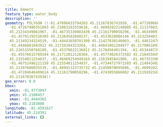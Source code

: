 ```yaml
---
title: Emmett
feature_type: water_body
description: ''
geometry: POLYGON ((-81.47696633794203 45.21167836743938, -81.47730966069645 45.21004573974559,
  -81.47267480351893 45.21083182559618, -81.46992822148805 45.21137603251313, -81.46829743840767
  45.21234349861967, -81.46735330083439 45.21161790058296, -81.46349091985296 45.2121016336356,
  -81.45791192510305 45.21264582840237, -81.4533628986146 45.21325048314753, -81.44778390386465
  45.21349234324519, -81.44443650701399 45.21427838146003, -81.44632478216062 45.21518533513031,
  -81.4446081683912 45.21724104323204, -81.44641061284877 45.21790610935431, -81.45250459172944
  45.21651550768189, -81.45370622136811 45.2178456491194, -81.45344872930274 45.21838978892115,
  -81.45576615789194 45.21712012128364, -81.45774026372582 45.21645504596839, -81.46194596746076
  45.21554811254837, -81.46469254949164 45.2163945841906, -81.46735330083439 45.21488301884717,
  -81.46752496221158 45.21554811254837, -81.47344727971503 45.21494348223212, -81.47344727971503
  45.21397606035539, -81.46941323735732 45.21458070095686, -81.46992822148805 45.21240396470466,
  -81.47284646489614 45.21161790058296, -81.4743055866002 45.21192023422285, -81.47696633794203
  45.21167836743938))
geo_error: 0.0
bbox:
  xmin: -81.4773097
  ymin: 45.2100457
  xmax: -81.4444365
  ymax: 45.2183898
longitude: -81.4591627
latitude: 45.214391
external_links: {}
---
```

